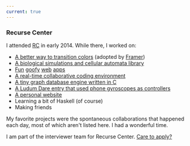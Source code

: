 ```yaml
---
current: true
---
```


### Recurse Center

I attended [RC](https://www.recurse.com/scout/click?t=4bdcd56dfdb6c80c7832262c0bb8007b) in early 2014. While there, I worked on:

-   [A better way to transition colors](https://rileyjshaw.com/blog/hue-angle-transitions) (adopted by [Framer](https://www.framer.com/))
-   [A biological simulations and cellular automata library](https://rileyjshaw.com/terra)
-   [Fun](http://ushld.rileyjshaw.com) [goofy](https://github.com/rileyjshaw/own-this-website) [web](https://github.com/rileyjshaw/boxes) [apps](https://github.com/rileyjshaw/filesupply)
-   [A real-time collaborative coding environment](https://github.com/neerajwahi/pairjam)
-   [A tiny graph database engine written in C](https://github.com/adventure-db/adventure)
-   [A Ludum Dare entry that used phone gyroscopes as controllers](https://github.com/ben-eath/the-surf-ace)
-   [A personal website](https://v2.rileyjshaw.com/)
-   Learning a bit of Haskell (of course)
-   Making friends

My favorite projects were the spontaneous collaborations that happened each day, most of which aren't listed here. I had a wonderful time.

I am part of the interviewer team for Recurse Center. [Care to apply?](https://www.recurse.com/scout/click?t=4bdcd56dfdb6c80c7832262c0bb8007b)
